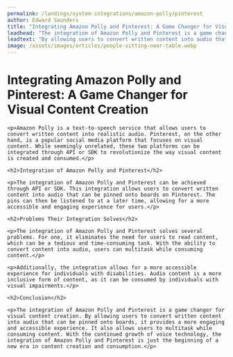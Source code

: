 ```yaml
---
permalink: /landings/system-integrations/amazon-polly/pinterest
author: Edward Saunders
title: "Integrating Amazon Polly and Pinterest: A Game Changer for Visual Content Creation"
leadhead: "The integration of Amazon Polly and Pinterest is a game changer for visual content creation"
leadtext: "By allowing users to convert written content into audio that can be pinned onto boards, it provides a more engaging and accessible experience. It also allows users to multitask while consuming content. With the continued growth of voice technology, the integration of Amazon Polly and Pinterest is just the beginning of a new era in content creation and consumption."
image: /assets/images/articles/people-sitting-near-table.webp
---
```

<div class="arttext">    <h1>Integrating Amazon Polly and Pinterest: A Game Changer for Visual Content Creation</h1>
    
    <p>Amazon Polly is a text-to-speech service that allows users to convert written content into realistic audio. Pinterest, on the other hand, is a popular social media platform that focuses on visual content. While seemingly unrelated, these two platforms can be integrated through API or SDK to revolutionize the way visual content is created and consumed.</p>

    <h2>Integration of Amazon Polly and Pinterest</h2>
    
    <p>The integration of Amazon Polly and Pinterest can be achieved through API or SDK. This integration allows users to convert written content into audio that can be pinned onto boards on Pinterest. The pins can then be listened to at a later time, allowing for a more accessible and engaging experience for users.</p>

    <h2>Problems Their Integration Solves</h2>
    
    <p>The integration of Amazon Polly and Pinterest solves several problems. For one, it eliminates the need for users to read content, which can be a tedious and time-consuming task. With the ability to convert content into audio, users can multitask while consuming content.</p>
    
    <p>Additionally, the integration allows for a more accessible experience for individuals with disabilities. Audio content is a more inclusive form of content, as it can be consumed by individuals with visual impairments.</p>

    <h2>Conclusion</h2>
    
    <p>The integration of Amazon Polly and Pinterest is a game changer for visual content creation. By allowing users to convert written content into audio that can be pinned onto boards, it provides a more engaging and accessible experience. It also allows users to multitask while consuming content. With the continued growth of voice technology, the integration of Amazon Polly and Pinterest is just the beginning of a new era in content creation and consumption.</p>
    
</div>